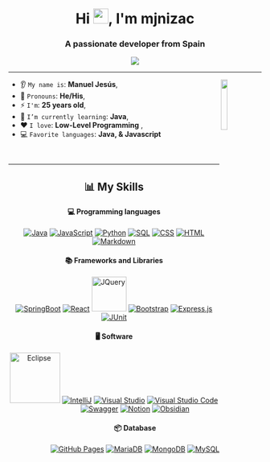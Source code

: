 <h1 align="center">Hi <img src="https://media.giphy.com/media/hvRJCLFzcasrR4ia7z/giphy.gif" width="30px"/>, I'm mjnizac</h1>
<h3 align="center">A passionate developer from Spain</h3>

<p align="center">
    <img src="https://komarev.com/ghpvc/?username=mjnizac&color=blue"/> 
</p>

<hr/>

<img align='right' src="https://octodex.github.com/images/octonaut.jpg" width='16%'>


* 👂 `My name is`: **Manuel Jesús**,
* 👩 `Pronouns`: **He/His**,
* ⚡ `I'm`: **25 years old**,
* 🌱 `I’m currently learning`: **Java**,
* ❤️ `I love`: **Low-Level Programming**  ,
* 💻 `Favorite languages`: **Java, & Javascript**


<br/>

<hr/>

<h2 align="center">📊 My Skills</h2>

<h4 align="center">💻 Programming languages</h4>

<p align="center">
<a href="#"><img alt="Java" src="https://custom-icon-badges.demolab.com/badge/Java-007396.svg?logo=java&logoColor=white"></a>
<a href="#"><img alt="JavaScript" src="https://img.shields.io/badge/JavaScript-F7DF1E.svg?logo=javascript&logoColor=black"></a>
<a href="#"><img alt="Python" src="https://img.shields.io/badge/Python-14354C.svg?logo=python&logoColor=white"></a>
<a href="#"><img alt="SQL" src="https://custom-icon-badges.demolab.com/badge/SQL-025E8C.svg?logo=database&logoColor=white"></a>
<a href=""><img alt="CSS" src="https://img.shields.io/badge/CSS-1572B6.svg?logo=css3&logoColor=white"></a>
<a href="#"><img alt="HTML" src="https://img.shields.io/badge/HTML-E34F26.svg?logo=html5&logoColor=white"></a>
<a href="#"><img alt="Markdown" src="https://img.shields.io/badge/Markdown-000000.svg?logo=markdown&logoColor=white"></a>
</p>

<h4 align="center">📚 Frameworks and Libraries</h4>

<p align="center">
<a href="#"><img alt="SpringBoot" src="https://img.shields.io/badge/SpringBoot-6DB33F?style=flat-square&logo=Spring&logoColor=white"></a>
<a href="#"><img alt="React" src="https://img.shields.io/badge/React-61DAFB.svg?logo=react&logoColor=black"></a>
<a href="#"><img alt="JQuery" src="https://img.shields.io/badge/jQuery-0769AD?style=for-the-badge&logo=jquery&logoColor=white" width='69px'></a>
<a href="#"><img alt="Bootstrap" src="https://img.shields.io/badge/Bootstrap-7952B3.svg?logo=bootstrap&logoColor=white"></a>
<a href="#"><img alt="Express.js" src="https://img.shields.io/badge/Express-404d59.svg?logo=express&logoColor=white"></a>
<a href="#"><img alt="JUnit" src="https://custom-icon-badges.demolab.com/badge/JUnit-25A162.svg?logo=check-circle&logoColor=white"></a>
</p>

<h4 align="center">🖥️ Software</h4>

<p align="center">
<a href="#"><img alt="Eclipse" src="https://img.shields.io/badge/Eclipse%20IDE-2C2255?style=for-the-badge&logo=eclipseide&logoColor=white" style{{height='20px' width='100px'}}></a>
<a href="#"><img alt="IntelliJ" src="https://img.shields.io/badge/IntelliJ_Idea-fd2859.svg?logo=intellij-idea&logoColor=white"></a>
<a href="#"><img alt="Visual Studio" src="https://img.shields.io/badge/Visual%20Studio-a838d7.svg?logo=visual-studio&logoColor=white"></a>
<a href="#"><img alt="Visual Studio Code" src="https://img.shields.io/badge/Visual%20Studio%20Code-0078d7.svg?logo=visual-studio-code&logoColor=white"></a>
<a href="#"><img alt="Swagger" src="https://img.shields.io/badge/-Swagger-85EA2D?style=flat&logo=swagger&logoColor=white"></a>
<a href="#"><img alt="Notion" src="https://img.shields.io/badge/Notion-010101.svg?logo=notion&logoColor=white"></a>
<a href="#"><img alt="Obsidian" src="https://img.shields.io/badge/-Obsidian-16161D?logo=obsidian&logoColor=white"></a>
</p>

<h4 align="center">📦 Database</h4>

<p align="center">
<a href="#"><img alt="GitHub Pages" src="https://img.shields.io/badge/GitHub%20Pages-327FC7.svg?logo=github&logoColor=white"></a>
<a href="#"><img alt="MariaDB" src="https://img.shields.io/badge/MariaDB-003545.svg?logo=mariadb&logoColor=white"></a>
<a href="#"><img alt="MongoDB" src="https://img.shields.io/badge/MongoDB-47A248.svg?logo=mongodb&logoColor=white"></a>
<a href="#"><img alt="MySQL" src="https://img.shields.io/badge/MySQL-00f.svg?logo=mysql&logoColor=white"></a>
</p>

<br/>
